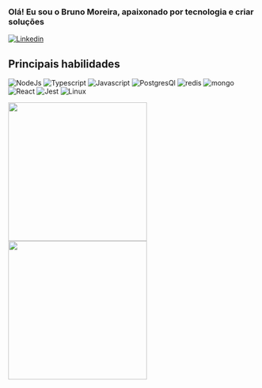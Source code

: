 ### Olá! Eu sou o Bruno Moreira, apaixonado por tecnologia e criar soluções

[![Linkedin](https://img.shields.io/badge/LinkedIn-0077B5?style=for-the-badge&logo=linkedin&logoColor=white)](https://www.linkedin.com/in/bruno-martins-moreira/)

## Principais habilidades

![NodeJs](https://img.shields.io/badge/Node.js-43853D?style=for-the-badge&logo=node.js&logoColor=white)
![Typescript](https://img.shields.io/badge/TypeScript-007ACC?style=for-the-badge&logo=typescript&logoColor=white)
![Javascript](https://img.shields.io/badge/JavaScript-F7DF1E?style=for-the-badge&logo=javascript&logoColor=black)
![PostgresQl](https://img.shields.io/badge/PostgreSQL-316192?style=for-the-badge&logo=postgresql&logoColor=white)
![redis](https://img.shields.io/badge/redis-%23DD0031.svg?&style=for-the-badge&logo=redis&logoColor=white)
![mongo](https://img.shields.io/badge/MongoDB-4EA94B?style=for-the-badge&logo=mongodb&logoColor=white)
![React](https://img.shields.io/badge/React-20232A?style=for-the-badge&logo=react&logoColor=61DAFB)
![Jest](https://img.shields.io/badge/Jest-323330?style=for-the-badge&logo=Jest&logoColor=white)
![Linux](https://img.shields.io/badge/Linux-FCC624?style=for-the-badge&logo=linux&logoColor=black)

<div>
  <img  height="280em" src="https://github-readme-stats.vercel.app/api?username=BrunoMartinsMoreira&theme=blue-green&include_all_commits=true&count_private=true"/>
  <img  height="280em"  src="https://github-readme-stats.vercel.app/api/top-langs/?username=BrunoMartinsMoreira&theme=blue-green"/>
</div>

